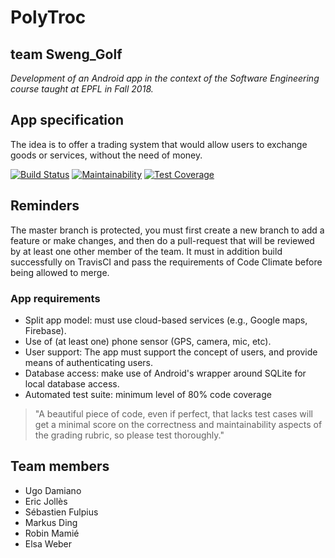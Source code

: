 # PolyTroc
## team Sweng_Golf

*Development of an Android app in the context of the Software Engineering course taught at EPFL in Fall 2018.*

## App specification
The idea is to offer a trading system that would allow users to exchange goods or services, without the need of money.

[![Build Status](https://travis-ci.org/SwengGolfTeam/Sweng_Golf.svg?branch=master)](https://travis-ci.org/SwengGolfTeam/Sweng_Golf)
[![Maintainability](https://api.codeclimate.com/v1/badges/7c724d4b727121965eed/maintainability)](https://codeclimate.com/github/SwengGolfTeam/Sweng_Golf/maintainability)
[![Test Coverage](https://api.codeclimate.com/v1/badges/7c724d4b727121965eed/test_coverage)](https://codeclimate.com/github/SwengGolfTeam/Sweng_Golf/test_coverage)


## Reminders
The master branch is protected, you must first create a new branch to add a feature or make changes, and then do a pull-request that will be reviewed by at least one other member of the team. It must in addition build successfully on TravisCI and pass the requirements of Code Climate before being allowed to merge.


### App requirements
- Split app model: must use cloud-based services (e.g., Google maps, Firebase).
- Use of (at least one) phone sensor (GPS, camera, mic, etc).
- User support: The app must support the concept of users, and provide means of authenticating users. 
- Database access: make use of Android's wrapper around SQLite for local database access.
- Automated test suite: minimum level of 80% code coverage

> "A beautiful piece of code, even if perfect, that lacks test cases will get a minimal score on the correctness and maintainability aspects of the grading rubric, so please test thoroughly."

## Team members
- Ugo Damiano
- Eric Jollès
- Sébastien Fulpius
- Markus Ding
- Robin Mamié
- Elsa Weber
